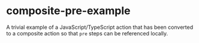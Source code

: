 # composite-pre-example

A trivial example of a JavaScript/TypeScript action that has been converted to a composite action so that `pre` steps can be referenced locally.

